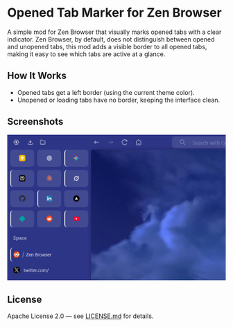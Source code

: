 # Opened Tab Marker for Zen Browser

A simple mod for Zen Browser that visually marks opened tabs with a clear indicator. Zen Browser, by default, does not distinguish between opened and unopened tabs, this mod adds a visible border to all opened tabs, making it easy to see which tabs are active at a glance.

## How It Works

- Opened tabs get a left border (using the current theme color).
- Unopened or loading tabs have no border, keeping the interface clean.

## Screenshots

![Full Zen Browser with Mod](/thumbnail.png)

## License

Apache License 2.0 — see [LICENSE.md](LICENSE.md) for details.
